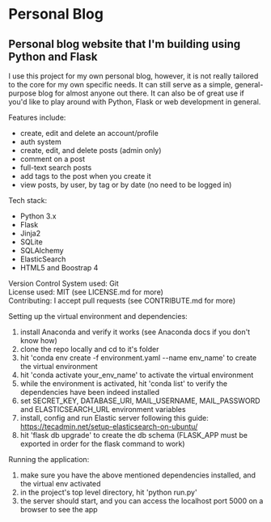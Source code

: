 # Personal Blog

## Personal blog website that I'm building using Python and Flask

I use this project for my own personal blog, however, it is not really tailored to the core for my own specific needs.
It can still serve as a simple, general-purpose blog for almost anyone out there.
It can also be of great use if you'd like to play around with Python, Flask or web development in general.

<!-- add here a link to the blog, and a screenshot of it -->

Features include:
- create, edit and delete an account/profile
- auth system
- create, edit, and delete posts (admin only)
- comment on a post
- full-text search posts 
- add tags to the post when you create it
- view posts, by user, by tag or by date (no need to be logged in)

Tech stack:
- Python 3.x
- Flask
- Jinja2
- SQLite
- SQLAlchemy
- ElasticSearch
- HTML5 and Boostrap 4

Version Control System used: Git<br>
License used: MIT (see LICENSE.md for more)<br>
Contributing: I accept pull requests (see CONTRIBUTE.md for more)<br>
<!-- add links for the referenced files above -->

Setting up the virtual environment and dependencies:
1. install Anaconda and verify it works (see Anaconda docs if you don't know how)
2. clone the repo locally and cd to it's folder
3. hit 'conda env create -f environment.yaml --name env\_name' to create the virtual environment
4. hit 'conda activate your\_env\_name' to activate the virtual environment
5. while the environment is activated, hit 'conda list' to verify the dependencies have been indeed installed
6. set SECRET\_KEY, DATABASE\_URI, MAIL\_USERNAME, MAIL\_PASSWORD and ELASTICSEARCH\_URL environment variables
7. install, config and run Elastic server following this guide: https://tecadmin.net/setup-elasticsearch-on-ubuntu/
8. hit 'flask db upgrade' to create the db schema (FLASK_APP must be exported in order for the flask command to work)

Running the application:
1. make sure you have the above mentioned dependencies installed, and the virtual env activated
2. in the project's top level directory, hit 'python run.py'
3. the server should start, and you can access the localhost port 5000 on a browser to see the app
